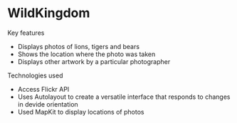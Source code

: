 WildKingdom
===========

Key features

   - Displays photos of lions, tigers and bears
   - Shows the location where the photo was taken
   - Displays other artwork by a particular photographer
   
Technologies used

   - Access Flickr API
   - Uses Autolayout to create a versatile interface that responds to changes in devide orientation
   - Used MapKit to display locations of photos
   
   
